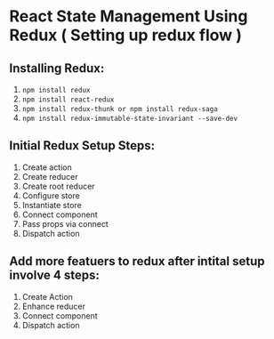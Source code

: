 # React State Management Using Redux ( Setting up redux flow )

## Installing Redux:

1. `npm install redux`
2. `npm install react-redux`
3. `npm install redux-thunk or npm install redux-saga`
4. `npm install redux-immutable-state-invariant --save-dev`

## Initial Redux Setup Steps:

1. Create action
2. Create reducer
3. Create root reducer
4. Configure store
5. Instantiate store
6. Connect component
7. Pass props via connect
8. Dispatch action

## Add more featuers to redux after intital setup involve 4 steps:

1. Create Action
2. Enhance reducer
3. Connect component
4. Dispatch action
